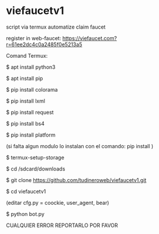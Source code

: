 # viefaucetv1
script via termux automatize claim faucet

register in web-faucet: https://viefaucet.com?r=61ee2dc4c0a2485f0e5213a5

Comand Termux:

$ apt install python3

$ apt install pip

$ pip install colorama

$ pip install lxml

$ pip install request

$ pip install bs4

$ pip install platform

(si falta algun modulo lo instalan con el comando: pip install )

$ termux-setup-storage

$ cd /sdcard/downloads

$ git clone https://github.com/tudineroweb/viefaucetv1.git

$ cd viefaucetv1

(editar cfg.py = coockie, user_agent, bear)

$ python bot.py

CUALQUIER ERROR REPORTARLO POR FAVOR
